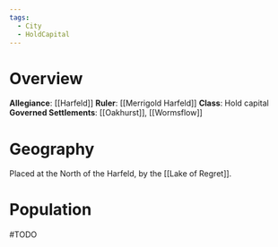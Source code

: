 ```yaml
---
tags:
  - City
  - HoldCapital
---
```

# Overview
**Allegiance**: [[Harfeld]]
**Ruler**: [[Merrigold Harfeld]]
**Class**: Hold capital
**Governed Settlements**: [[Oakhurst]], [[Wormsflow]]
# Geography
Placed at the North of the Harfeld, by the [[Lake of Regret]].
# Population
#TODO 